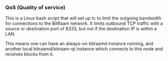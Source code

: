 ### QoS (Quality of service) ###

This is a Linux bash script that will set up tc to limit the outgoing bandwidth for connections to the BitRaam network. It limits outbound TCP traffic with a source or destination port of 8333, but not if the destination IP is within a LAN.

This means one can have an always-on bitraamd instance running, and another local bitraamd/bitraam-qt instance which connects to this node and receives blocks from it.
